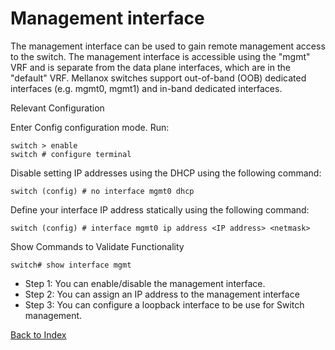 # Management interface

The management interface can be used to gain remote management access to the switch. The management interface is accessible using the "mgmt" VRF and is separate from the data plane interfaces, which are in the "default" VRF. Mellanox switches support out-of-band (OOB) dedicated interfaces (e.g. mgmt0, mgmt1) and in-band dedicated interfaces.

Relevant Configuration

Enter Config configuration mode. Run:

```
switch > enable
switch # configure terminal
```

Disable setting IP addresses using the DHCP using the following command:

```
switch (config) # no interface mgmt0 dhcp
```

Define your interface IP address statically using the following command:

```
switch (config) # interface mgmt0 ip address <IP address> <netmask>
```

Show Commands to Validate Functionality

```
switch# show interface mgmt
```

* Step 1: You can enable/disable the management interface.
* Step 2: You can assign an IP address to the management interface
*  Step 3: You can configure a loopback interface to be use for Switch management.

[Back to Index](../README.md)
